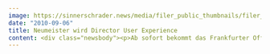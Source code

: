 ```yaml
---
image: https://sinnerschrader.news/media/filer_public_thumbnails/filer_public/76/da/76da8135-3a06-4589-96cf-215ce9a7624d/varfoldersdjk8pxf42x64d8fxslz8jcc8fc0000gnttmplr4wp7__480x288_q85_crop_subsampling-2_upscale.png
date: "2010-09-06"
title: Neumeister wird Director User Experience
content: <div class="newsbody"><p>Ab sofort bekommt das Frankfurter Office von SinnerSchrader mit Norbert Neumeister kreative Verstärkung. Als Director User Experience wird er eine wichtige Unterstützung für den weiteren Ausbau der Konzeption am Standort Frankfurt sein.<br/>Norbert Neumeister ist ein erfahrener User Experience Designer mit ausgeprägtem Wissen im Interaktionsdesign, in kundenspezifischer Forschung und Design-Strategie. Zuletzt arbeitete er als Senior Experience Architect für Different in Sydney, Australiens größte Experience-Design-Firma.</p><p>Norbert Neumeister hat über elf Jahre internationale Erfahrung in einer Vielzahl von Design-Projekten für Software-, Web- und Enterprise-Portal-Anwendungen in unterschiedlichsten Branchen. Neben Verbrauchsgütern, Software, Einzelhandel, Bildung, Versicherungen, Medien und Telekommunikation war er in Australien vor allem im Bereich der Finanzindustrie tätig.</p><p>Der Konzepter freut sich auf die Arbeit bei SinnerSchrader&#58; „Ich glaube, dass die Agentur den interdisziplinären Ansatz von Konzept, Kreation und Technik radikal vereint. Unternehmen müssen heutzutage ihre Kunden zutiefst verstehen und Produkte mit eben diesem Kundenverständnis entwickeln, um im globalen Markt und Wettbewerb zu bestehen.”</p><p>Bildmaterial unter <a href="http&#58;//www.sinnerschrader.com/">sinnerschrader.com</a>.</p><p><a class="news-backlink" href="/de/"><svg class="svg-ico svg-ico--arrow-left"><use xlink&#58;href="#arrow-down"></use></svg>Zurück zur Presse Übersicht</a></p></div>
---
```

